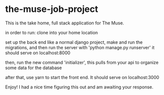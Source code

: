# the-muse-job-project
This is the take home, full stack application for The Muse.


in order to run:
clone into your home location

set up the back end like a normal django project, 
make and run the migrations, and then run the server with 'python manage.py runserver'
it should serve on localhost:8000

then, run the new command 'initializer', this pulls from your api to organize some data for the database

after that, use yarn to start the front end.  It should serve on localhost:3000

Enjoy! I had a nice time figuring this out and am awaiting your response.